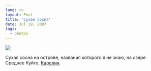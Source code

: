 ```yaml
---
lang: ru
layout: Post
title: 'Сухая сосна'
date: Jul 19, 2007
tags:
  - photos
---
```


![](photo://Sapegin_Artem_20D_2007-07-12_405-0530)

Сухая сосна на острове, названия которого я не знаю, на озере Среднее Куйто, [Карелия](http://morning.photos/albums/kalevala/).

